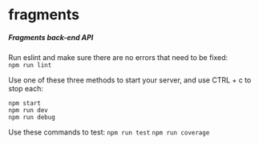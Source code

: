 # fragments

##### Fragments back-end API

Run eslint and make sure there are no errors that need to be fixed:  
`npm run lint`

Use one of these three methods to start your server, and use CTRL + c to stop each:

`npm start`  
`npm run dev`  
`npm run debug`

Use these commands to test:
`npm run test`
`npm run coverage`
